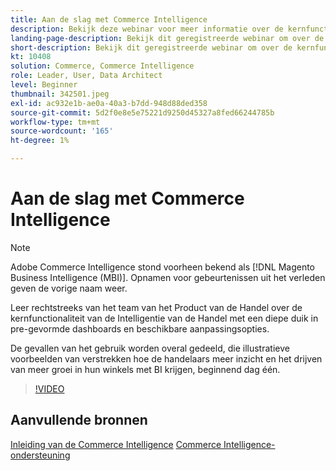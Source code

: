 ```yaml
---
title: Aan de slag met Commerce Intelligence
description: Bekijk deze webinar voor meer informatie over de kernfuncties van de Commerce Intelligence voor je Adobe Commerce of Magento Open Source Store.
landing-page-description: Bekijk dit geregistreerde webinar om over de kernfunctionaliteit van de Intelligentie van de Handel voor uw Adobe Commerce of Magento Open Source opslag te leren.
short-description: Bekijk dit geregistreerde webinar om over de kernfunctionaliteit van de Intelligentie van de Handel voor uw Adobe Commerce of Magento Open Source opslag te leren.
kt: 10408
solution: Commerce, Commerce Intelligence
role: Leader, User, Data Architect
level: Beginner
thumbnail: 342501.jpeg
exl-id: ac932e1b-ae0a-40a3-b7dd-948d88ded358
source-git-commit: 5d2f0e8e5e75221d9250d45327a8fed66244785b
workflow-type: tm+mt
source-wordcount: '165'
ht-degree: 1%

---
```


# Aan de slag met Commerce Intelligence

>[!NOTE]
>
>Adobe Commerce Intelligence stond voorheen bekend als [!DNL Magento Business Intelligence (MBI)]. Opnamen voor gebeurtenissen uit het verleden geven de vorige naam weer.

Leer rechtstreeks van het team van het Product van de Handel over de kernfunctionaliteit van de Intelligentie van de Handel met een diepe duik in pre-gevormde dashboards en beschikbare aanpassingsopties.

De gevallen van het gebruik worden overal gedeeld, die illustratieve voorbeelden van verstrekken hoe de handelaars meer inzicht en het drijven van meer groei in hun winkels met BI krijgen, beginnend dag één.

>[!VIDEO](https://video.tv.adobe.com/v/3425736?quality=12&learn=on)

## Aanvullende bronnen

[Inleiding van de Commerce Intelligence](https://experienceleague.adobe.com/docs/commerce-business-intelligence/mbi/getting-started.html)
[Commerce Intelligence-ondersteuning](https://experienceleague.adobe.com/docs/commerce-knowledge-base/kb/troubleshooting/miscellaneous/mbi-service-policies.html)
